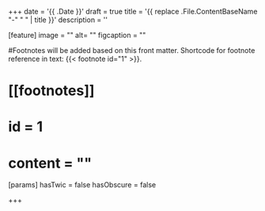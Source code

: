 +++
date = '{{ .Date }}'
draft = true
title = '{{ replace .File.ContentBaseName "-" " " | title }}'
description = ''

[feature]
  image = ""
  alt= ""
  figcaption = ""

#Footnotes will be added based on this front matter. Shortcode for footnote reference in text: {{< footnote id="1" >}}.

# [[footnotes]]
#   id = 1
#   content = ""

[params]
  hasTwic = false
  hasObscure = false

+++
